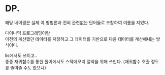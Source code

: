 # DP.

해당 네이밍은 실제 이 방법론과 전혀 관련없는 단어들로 조합하여 이름을 지었다.

다이나믹 프로그래밍이란<br/>
이전의 계산했던 데이터를 저장하고 그 데이터를 기반으로 다음 데이터를 계산해내는 방식이다.

lis에서도 쓰이고..<br/>
종종 재귀함수를 통한 풀이에서도 스택메모리 절약을 위해 쓰인다. (재귀함수 호출 정도를 줄여줄 수도 있으니)

